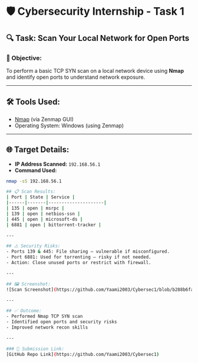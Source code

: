 # 🛡️ Cybersecurity Internship - Task 1

## 🔍 Task: Scan Your Local Network for Open Ports

### 🎯 Objective:
To perform a basic TCP SYN scan on a local network device using **Nmap** and identify open ports to understand network exposure.

---

## 🛠️ Tools Used:
- [Nmap](https://nmap.org/) (via Zenmap GUI)
- Operating System: Windows (using Zenmap)

---

## 🌐 Target Details:
- **IP Address Scanned:** `192.168.56.1`
- **Command Used:**
 ```bash
nmap -sS 192.168.56.1

## 📋 Scan Results:
| Port | State | Service |
|------|-------|---------------------|
| 135 | open | msrpc |
| 139 | open | netbios-ssn |
| 445 | open | microsoft-ds |
| 6881 | open | bittorrent-tracker |

---

## ⚠️ Security Risks:
- Ports 139 & 445: File sharing — vulnerable if misconfigured.
- Port 6881: Used for torrenting — risky if not needed.
- Action: Close unused ports or restrict with firewall.

---

## 🖼️ Screenshot:
![Scan Screenshot](https://github.com/Yaami2003/Cybersec1/blob/b288b6fa22e0392f79713efbb1e6ab4465fd2538/scan_result_screenshot.jpg)

---

## ✅ Outcome:
- Performed Nmap TCP SYN scan
- Identified open ports and security risks
- Improved network recon skills

---

### 🔗 Submission Link:
[GitHub Repo Link](https://github.com/Yaami2003/Cybersec1)
